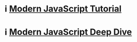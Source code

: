 # :information_source: <a target="_blank" rel="noopener noreferrer" href="https://github.com/yhuj79/Modern-JavaScript/tree/master/modern-javascript-tutorial">Modern JavaScript Tutorial</a>

# :information_source: <a target="_blank" rel="noopener noreferrer" href="https://github.com/yhuj79/Modern-JavaScript/tree/master/deep-dive">Modern JavaScript Deep Dive</a>